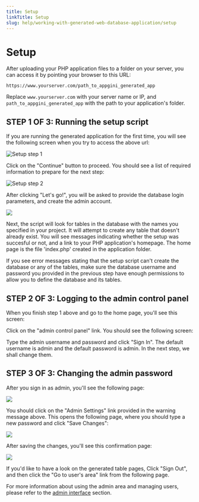 ```yaml
---
title: Setup
linkTitle: Setup
slug: help/working-with-generated-web-database-application/setup
---
```


# Setup

After uploading your PHP application files to a folder on your server,
you can access it by pointing your browser to this URL:

```plaintext
https://www.yourserver.com/path_to_appgini_generated_app
```

Replace `www.yourserver.com` with your server name or IP, and
`path_to_appgini_generated_app` with the path to your
application's folder.

## STEP 1 OF 3: Running the setup script

If you are running the generated application for the first time, you
will see the following screen when you try to access the above url:

![Setup step 1](https://cdn.bigprof.com/appgini-desktop/help/setup-1.png)

Click on the "Continue" button to proceed. You should see a list of required information to prepare for the next step:

![Setup step 2](https://cdn.bigprof.com/appgini-desktop/help/setup-2.png)

After clicking "Let's go!", you will be asked to provide the database login parameters, and create the admin account.

![](https://cdn.bigprof.com/appgini-desktop/help/setup-3.png)

Next, the script will look for tables in the database with the names you
specified in your project. It will attempt to create any table that
doesn't already exist. You will see messages indicating whether the
setup was succesful or not, and a link to your PHP application's
homepage. The home page is the file 'index.php' created in the
application folder.

If you see error messages stating that the setup script can't create
the database or any of the tables, make sure the database username and password
you provided in the previous step have enough permissions to allow you to define
the database and its tables.

## STEP 2 OF 3: Logging to the admin control panel

When you finish step 1 above and go to the home page, you'll see this
screen:


Click on the \"admin control panel\" link. You should see the following
screen:



Type the admin username and password and click \"Sign In\". The default
username is admin and the default password is admin. In the next step,
we shall change them.

## STEP 3 OF 3: Changing the admin password

After you sign in as admin, you'll see the following page:

![](https://cdn.bigprof.com/appgini-desktop/help/setup-5.png)


You should click on the \"Admin Settings\" link provided in the warning
message above. This opens the following page, where you should type a
new password and click \"Save Changes\":


![](https://cdn.bigprof.com/appgini-desktop/help/setup-admin-settings.png)


After saving the changes, you'll see this confirmation page:


![](https://cdn.bigprof.com/appgini-desktop/help/setup-admin-saved.png)


If you'd like to have a look on the generated table pages, Click \"Sign
Out\", and then click the \"Go to user's area\" link from the following
page.

For more information about using the admin area and managing users,
please refer to the [admin
interface](/appgini/help/working-with-generated-web-database-application/the-admin-interface)
section.


